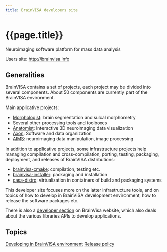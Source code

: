 ```yaml
---
title: BrainVISA developers site
---
```


# {{page.title}}

Neuroimaging software platform for mass data analysis

Users site: http://brainvisa.info

## Generalities

BrainVISA contains a set of projects, each project may be divided into several components. About 50 components are currently part of the BrainVISA environment.

Main applicative projects:

* [Morphologist](http://brainvisa.info/web/morphologist.html): brain segmentation and sulcal morphometry
* Several other processing tools and toolboxes
* [Anatomist](http://brainvisa.info/web/anatomist.html): Interactive 3D neuroimaging data visualization
* [Axon](http://brainvisa.info/axon/user_doc/index.html): Software and data organization
* [AIMS](http://brainvisa.info/aimsdata/user_doc/index.html): neuroimaging data manipulation, image processing

In addition to applicative projects, some infrastructure projects help managing compilation and cross-compilation, porting, testing, packaging, deployment, and releases of BrainVISA distributions:

* [brainvisa-cmake](http://brainvisa.info/brainvisa-cmake/index.html): compilation, testing etc.
* [brainvisa-installer](http://brainvisa.info/brainvisa-installer/index.html): packaging and installation
* [casa-distro](http://brainvisa.info/casa-distro/index.html): virtualization in containers of build and packaging systems

This developer site focuses more on the latter infrastructure tools, and on topics of how to develop in BrainVISA development environment, how to release the software packages etc.

There is also a [developer section](http://brainvisa.info/web/infrastructure.html) on BrainVisa website, which also deals about the various libraries APIs to develop applications.

## Topics

[Developing in BrainVISA environment](developing.md)
[Release policy](release_policy.md)
